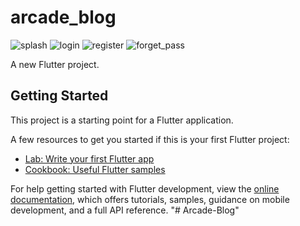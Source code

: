 # arcade_blog
<img src="assets/readme_images/image.png" alt="splash"/>
<img src="assets/readme_images/image3.png" alt="login"/>
<img src="assets/readme_images/image1.png" alt="register"/>
<img src="assets/readme_images/image2.png" alt="forget_pass"/>


A new Flutter project.

## Getting Started

This project is a starting point for a Flutter application.

A few resources to get you started if this is your first Flutter project:

- [Lab: Write your first Flutter app](https://docs.flutter.dev/get-started/codelab)
- [Cookbook: Useful Flutter samples](https://docs.flutter.dev/cookbook)

For help getting started with Flutter development, view the
[online documentation](https://docs.flutter.dev/), which offers tutorials,
samples, guidance on mobile development, and a full API reference.
"# Arcade-Blog" 


